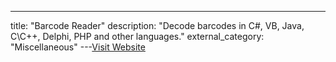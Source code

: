 ---
title: "Barcode Reader"
description: "Decode barcodes in C#, VB, Java, C\C++, Delphi, PHP and other languages."
external_category: "Miscellaneous"
---[Visit Website](http://online-barcode-reader.inliteresearch.com)

